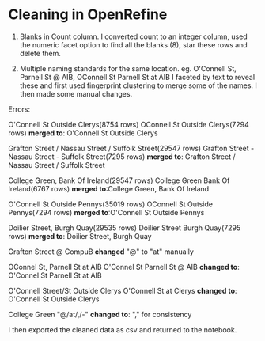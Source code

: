 # Cleaning in OpenRefine

1. Blanks in Count column.
I converted count to an integer column, used the numeric 
facet option to find all the blanks (8), star these rows and delete them.

2. Multiple naming standards for the same location. eg. O'Connell St, Parnell St @ AIB, OConnell St Parnell St at AIB
I faceted by text to reveal these and first used fingerprint clustering to merge some of the names. I then made some manual changes.

Errors:

O'Connell St Outside Clerys(8754 rows)
OConnell St Outside Clerys(7294 rows)
**merged to**: O'Connell St Outside Clerys

Grafton Street / Nassau Street / Suffolk Street(29547 rows)
Grafton Street - Nassau Street - Suffolk Street(7295 rows)
**merged to**: Grafton Street / Nassau Street / Suffolk Street

College Green, Bank Of Ireland(29547 rows)
College Green Bank Of Ireland(6767 rows)
**merged to**:College Green, Bank Of Ireland

O'Connell St Outside Pennys(35019 rows)
OConnell St Outside Pennys(7294 rows)
**merged to**:O'Connell St Outside Pennys

Doilier Street, Burgh Quay(29535 rows)
Doilier Street Burgh Quay(7295 rows)
**merged to**: Doilier Street, Burgh Quay

Grafton Street @ CompuB
**changed** "@" to "at" manually

OConnel St, Parnell St at AIB
O'Connel St Parnell St @ AIB
**changed to**: O'Connel St Parnell St at AIB

O'Connell Street/St Outside Clerys
O'Connell St at Clerys
**changed to**: O'Connell St Outside Clerys

College Green "@/at/,/-" 
**changed to**: "," for consistency

I then exported the cleaned data as csv and returned to the notebook.